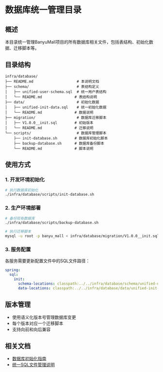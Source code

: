 # 数据库统一管理目录

## 概述

本目录统一管理BanyuMall项目的所有数据库相关文件，包括表结构、初始化数据、迁移脚本等。

## 目录结构

```
infra/database/
├── README.md                    # 本说明文档
├── schema/                      # 表结构定义
│   ├── unified-user-schema.sql  # 统一用户表结构
│   └── README.md               # 表结构说明
├── data/                        # 初始化数据
│   ├── unified-init-data.sql    # 统一初始化数据
│   └── README.md               # 数据说明
├── migration/                   # 数据库迁移脚本
│   ├── V1.0.0__init.sql        # 初始版本
│   └── README.md               # 迁移说明
└── scripts/                     # 数据库管理脚本
    ├── init-database.sh        # 数据库初始化脚本
    ├── backup-database.sh      # 数据库备份脚本
    └── README.md               # 脚本说明
```

## 使用方式

### 1. 开发环境初始化
```bash
# 执行数据库初始化
./infra/database/scripts/init-database.sh
```

### 2. 生产环境部署
```bash
# 备份现有数据库
./infra/database/scripts/backup-database.sh

# 执行迁移脚本
mysql -u root -p banyu_mall < infra/database/migration/V1.0.0__init.sql
```

### 3. 服务配置
各服务需要更新配置文件中的SQL文件路径：

```yaml
spring:
  sql:
    init:
      schema-locations: classpath:../../infra/database/schema/unified-user-schema.sql
      data-locations: classpath:../../infra/database/data/unified-init-data.sql
```

## 版本管理

- 使用语义化版本号管理数据库变更
- 每个版本对应一个迁移脚本
- 支持向前和向后兼容

## 相关文档

- [数据库初始化指南](../../DATABASE-INIT-GUIDE.md)
- [统一SQL文件管理说明](../../UNIFIED-SQL-MANAGEMENT.md) 